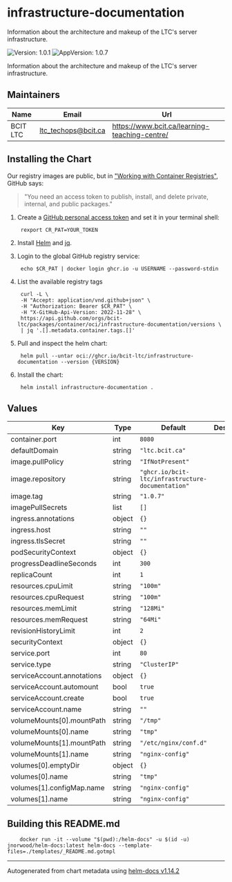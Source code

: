 # infrastructure-documentation

Information about the architecture and makeup of the LTC's server infrastructure.

![Version: 1.0.1](https://img.shields.io/badge/Version-1.0.1-informational?style=flat-square) ![AppVersion: 1.0.7](https://img.shields.io/badge/AppVersion-1.0.7-informational?style=flat-square)

Information about the architecture and makeup of the LTC's server infrastructure.

## Maintainers

| Name | Email | Url |
| ---- | ------ | --- |
| BCIT LTC | <ltc_techops@bcit.ca> | <https://www.bcit.ca/learning-teaching-centre/> |

## Installing the Chart

Our registry images are public, but in ["Working with Container Registries"](https://docs.github.com/en/packages/working-with-a-github-packages-registry/working-with-the-container-registry), GitHub says:
> "You need an access token to publish, install, and delete private, internal, and public packages."

1. Create a [GitHub personal access token](https://docs.github.com/en/authentication/keeping-your-account-and-data-secure/managing-your-personal-access-tokens) and set it in your terminal shell:

        rexport CR_PAT=YOUR_TOKEN

2. Install [Helm](https://helm.sh/docs/intro/install) and [jq](https://jqlang.org/download/).

3. Login to the global GitHub registry service:

        echo $CR_PAT | docker login ghcr.io -u USERNAME --password-stdin

4. List the available registry tags

        curl -L \
        -H "Accept: application/vnd.github+json" \
        -H "Authorization: Bearer $CR_PAT" \
        -H "X-GitHub-Api-Version: 2022-11-28" \
        https://api.github.com/orgs/bcit-ltc/packages/container/oci/infrastructure-documentation/versions \
        | jq '.[].metadata.container.tags.[]'

5. Pull and inspect the helm chart:

        helm pull --untar oci://ghcr.io/bcit-ltc/infrastructure-documentation --version {VERSION}

6. Install the chart:

        helm install infrastructure-documentation .

## Values

| Key | Type | Default | Description |
|-----|------|---------|-------------|
| container.port | int | `8080` |  |
| defaultDomain | string | `"ltc.bcit.ca"` |  |
| image.pullPolicy | string | `"IfNotPresent"` |  |
| image.repository | string | `"ghcr.io/bcit-ltc/infrastructure-documentation"` |  |
| image.tag | string | `"1.0.7"` |  |
| imagePullSecrets | list | `[]` |  |
| ingress.annotations | object | `{}` |  |
| ingress.host | string | `""` |  |
| ingress.tlsSecret | string | `""` |  |
| podSecurityContext | object | `{}` |  |
| progressDeadlineSeconds | int | `300` |  |
| replicaCount | int | `1` |  |
| resources.cpuLimit | string | `"100m"` |  |
| resources.cpuRequest | string | `"100m"` |  |
| resources.memLimit | string | `"128Mi"` |  |
| resources.memRequest | string | `"64Mi"` |  |
| revisionHistoryLimit | int | `2` |  |
| securityContext | object | `{}` |  |
| service.port | int | `80` |  |
| service.type | string | `"ClusterIP"` |  |
| serviceAccount.annotations | object | `{}` |  |
| serviceAccount.automount | bool | `true` |  |
| serviceAccount.create | bool | `true` |  |
| serviceAccount.name | string | `""` |  |
| volumeMounts[0].mountPath | string | `"/tmp"` |  |
| volumeMounts[0].name | string | `"tmp"` |  |
| volumeMounts[1].mountPath | string | `"/etc/nginx/conf.d"` |  |
| volumeMounts[1].name | string | `"nginx-config"` |  |
| volumes[0].emptyDir | object | `{}` |  |
| volumes[0].name | string | `"tmp"` |  |
| volumes[1].configMap.name | string | `"nginx-config"` |  |
| volumes[1].name | string | `"nginx-config"` |  |

## Building this README.md

        docker run -it --volume "$(pwd):/helm-docs" -u $(id -u) jnorwood/helm-docs:latest helm-docs --template-files=./templates/_README.md.gotmpl

----------------------------------------------
Autogenerated from chart metadata using [helm-docs v1.14.2](https://github.com/norwoodj/helm-docs/releases/v1.14.2)
